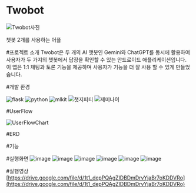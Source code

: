 # Twobot
![Twobot사진](https://github.com/user-attachments/assets/469c5af8-5662-49b4-aabe-3bf669b793db)


챗봇 2개를 사용하는 어플

#프로젝트 소개
Twobot은  두 개의 AI 챗봇인 Gemini와 ChatGPT를 동시에 활용하여 사용자가 두 가지의 챗봇에서 답장을 확인할 수 있는 안드로이드 애플리케이션입니다.
이 앱은 1:1 채팅과 토론 기능을 제공하며 사용자가 기능을 더 잘 사용 할 수 있게 만들었습니다.

#개발 환경

![flask](https://github.com/user-attachments/assets/39f6f75e-db1d-4c09-8a51-cb341f001456)
![python](https://github.com/user-attachments/assets/18870185-7a88-4a3e-8c9b-bf1a0d085c28)
![mlkit](https://github.com/user-attachments/assets/c890c77b-3297-43ac-a973-f3791c339560)
![챗지피티](https://github.com/user-attachments/assets/74f9a609-921c-416e-9e2b-d2c8c2af0e7f)
![제미나이](https://github.com/user-attachments/assets/57b876a7-8ca9-4edb-8732-47a3583fe812)




#UserFlow


![UserFlowChart](https://github.com/user-attachments/assets/de21c9e5-4055-427f-acf3-fd79343b84a9)



#ERD

#기능

#실행화면
![image](https://github.com/user-attachments/assets/b3aa440d-9429-4955-8299-78a0271c23ee)
![image](https://github.com/user-attachments/assets/5946c0b8-2330-4033-8560-719a52659a31)
![image](https://github.com/user-attachments/assets/58db15d5-03d8-40f5-a04f-f4513f3c678c)
![image](https://github.com/user-attachments/assets/36c18912-9039-44be-88ca-12c07f974f9c)
![image](https://github.com/user-attachments/assets/f8f2a6ea-89fb-437f-8c45-d4ab7e455714)
![image](https://github.com/user-attachments/assets/97e925d6-0747-414e-91e5-282a7cb78f1e)










#실행영상
[https://drive.google.com/file/d/1t1_depPQAgZlDBDmDrvYjaBr7oKDDVRo](https://drive.google.com/file/d/1t1_depPQAgZlDBDmDrvYjaBr7oKDDVRo)



